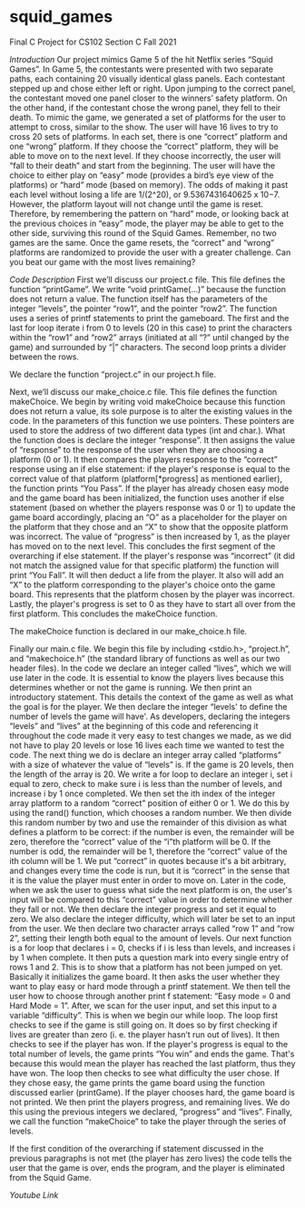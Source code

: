 # squid_games
Final C Project for CS102 Section C Fall 2021


*_Introduction_*
Our project mimics Game 5 of the hit Netflix series “Squid Games”. In Game 5, the contestants were presented with two separate paths, each containing 20 visually identical glass panels. Each contestant stepped up and chose either left or right. Upon jumping to the correct panel, the contestant moved one panel closer to the winners’ safety platform. On the other hand, if the contestant chose the wrong panel, they fell to their death. To mimic the game, we generated a set of platforms for the user to attempt to cross, similar to the show. The user will have 16 lives to try to cross 20 sets of platforms. In each set, there is one “correct” platform and one “wrong” platform. If they choose the “correct” platform, they will be able to move on to the next level. If they choose incorrectly, the user will “fall to their death” and start from the beginning. The user will have the choice to either play on “easy” mode (provides a bird’s eye view of the platforms) or “hard” mode (based on memory). The odds of making it past each level without losing a life are 1/(2^20), or 9.5367431640625 x 10−7. However, the platform layout will not change until the game is reset. Therefore, by remembering the pattern on “hard” mode, or looking back at the previous choices in “easy” mode, the player may be able to get to the other side, surviving this round of the Squid Games. Remember, no two games are the same. Once the game resets, the “correct” and “wrong” platforms are randomized to provide the user with a greater challenge. Can you beat our game with the most lives remaining?







*_Code Description_*
First we’ll discuss our project.c file. This file defines the function “printGame”. We write “void printGame(...)” because the function does not return a value. The function itself has the parameters of the integer “levels”, the pointer “row1”, and the pointer “row2”. The function uses a series of printf statements to print the gameboard. The first and the last for loop iterate i from 0 to levels (20 in this case) to print the characters within the “row1” and “row2” arrays (initiated at all “?” until changed by the game) and surrounded by “|” characters. The second loop prints a divider between the rows.

We declare the function “project.c” in our project.h file.

Next, we’ll discuss our make_choice.c file. This file defines the function makeChoice. We begin by writing void makeChoice because this function does not return a value, its sole purpose is to alter the existing values in the code. In the parameters of this function we use pointers. These pointers are used to store the address of two different data types (int and char.). What the function does is declare the integer “response”. It then assigns the value of “response” to the response of the user when they are choosing a platform (0 or 1). It then compares the players response to the “correct” response using an if else statement: if the player's response is equal to the correct value of that platform (platform[*progress] as mentioned earlier), the function prints “You Pass”. If the player has already chosen easy mode and the game board has been initialized, the function uses another if else statement (based on whether the players response was 0 or 1) to update the game board accordingly, placing an “O” as a placeholder for the player on the platform that they chose and an “X” to show that the opposite platform was incorrect. The value of “progress” is then increased by 1, as the player has moved on to the next level. This concludes the first segment of the overarching if else statement. If the player's response was “incorrect” (it did not match the assigned value for that specific platform) the function will print “You Fall”. It will then deduct a life from the player. It also will add an “X” to the platform corresponding to the player's choice onto the game board. This represents that the platform chosen by the player was incorrect. Lastly, the player's progress is set to 0 as they have to start all over from the first platform. This concludes the makeChoice function.

The makeChoice function is declared in our make_choice.h file.


Finally our main.c file. We begin this file by including <stdio.h>, “project.h”, and “makechoice.h” (the standard library of functions as well as our two header files). In the code we declare an integer called “lives”, which we will use later in the code. It is essential to know the players lives because this determines whether or not the game is running. We then print an introductory statement. This details the context of the game as well as what the goal is for the player. We then declare the integer “levels' to define the number of levels the game will have'. As developers, declaring the integers “levels” and “lives” at the beginning of this code and referencing it throughout the code made it very easy to test changes we made, as we did not have to play 20 levels or lose 16 lives each time we wanted to test the code. The next thing we do is declare an integer array called “platforms” with a size of whatever the value of “levels” is. If the game is 20 levels, then the length of the array is 20. We write a for loop to declare an integer i, set i equal to zero, check to make sure i is less than the number of levels, and increase i by 1 once completed. We then set the ith index of the integer array platform to a random “correct” position of either 0 or 1. We do this by using the rand() function, which chooses a random number. We then divide this random number by two and use the remainder of this division as what defines a platform to be correct: if the number is even, the remainder will be zero, therefore the “correct” value of the “i”th platform will be 0. If the number is odd, the remainder will be 1, therefore the “correct” value of the ith column will be 1. We put “correct” in quotes because it's a bit arbitrary, and changes every time the code is run, but it is “correct” in the sense that it is the value the player must enter in order to move on. Later in the code, when we ask the user to guess what side the next platform is on, the user's input will be compared to this “correct” value in order to determine whether they fall or not. We then declare the integer progress and set it equal to zero. We also declare the integer difficulty, which will later be set to an input from the user. We then declare two character arrays called “row 1” and “row 2”, setting their length both equal to the amount of levels. Our next function is a for loop that declares i = 0, checks if i is less than levels, and increases i by 1 when complete. It then puts a question mark into every single entry of rows 1 and 2. This is to show that a platform has not been jumped on yet. Basically it initializes the game board. It then asks the user whether they want to play easy or hard mode through a printf statement. We then tell the user how to choose through another print f statement: “Easy mode = 0 and Hard Mode = 1”. After, we scan for the user input, and set this input to a variable “difficulty”. This is when we begin our while loop. The loop first checks to see if the game is still going on. It does so by first checking if lives are greater than zero (i. e. the player hasn’t run out of lives). It then checks to see if the player has won. If the player's progress is equal to the total number of levels, the game prints “You win” and ends the game. That's because this would mean the player has reached the last platform, thus they have won. The loop then checks to see what difficulty the user chose. If they chose easy, the game prints the game board using the function discussed earlier (printGame). If the player chooses hard, the game board is not printed. We then print the players progress, and remaining lives. We do this using the previous integers we declared, “progress” and “lives”. Finally, we call the function “makeChoice” to take the player through the series of levels.

If the first condition of the overarching if statement discussed in the previous paragraphs is not met (the player has zero lives) the code tells the user that the game is over, ends the program, and the player is eliminated from the Squid Game.




*_Youtube Link_*
